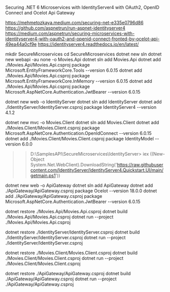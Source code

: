 Securing .NET 6 Microservices with IdentityServer4 with OAuth2, OpenID Connect and Ocelot Api Gateway

https://mehmetozkaya.medium.com/securing-net-e335e0796d86
https://github.com/aspnetrun/run-aspnet-identityserver4
https://medium.com/aspnetrun/securing-microservices-with-identityserver4-with-oauth2-and-openid-connect-fronted-by-ocelot-api-49ea44a0cf9e
https://identityserver4.readthedocs.io/en/latest/

mkdir SecureMicroservices
cd SecureMicroservices
dotnet new sln
dotnet new webapi -au none -o Movies.Api
dotnet sln add Movies.Api
dotnet add ./Movies.Api/Movies.Api.csproj package Microsoft.EntityFrameworkCore.Tools --version 6.0.15
dotnet add ./Movies.Api/Movies.Api.csproj package Microsoft.EntityFrameworkCore.InMemory --version 6.0.15
dotnet add ./Movies.Api/Movies.Api.csproj package Microsoft.AspNetCore.Authentication.JwtBearer --version 6.0.15

dotnet new web -o IdentityServer
dotnet sln add IdentityServer
dotnet add ./IdentityServer/IdentityServer.csproj package IdentityServer4 --version 4.1.2

dotnet new mvc -o Movies.Client
dotnet sln add Movies.Client
dotnet add ./Movies.Client/Movies.Client.csproj package Microsoft.AspNetCore.Authentication.OpenIdConnect --version 6.0.15
dotnet add ./Movies.Client/Movies.Client.csproj package IdentityModel --version 6.0.0

>>D:\SamplesAPI\SecureMicroservices\IdentityServer> iex ((New-Object System.Net.WebClient).DownloadString('https://raw.githubusercontent.com/IdentityServer/IdentityServer4.Quickstart.UI/main/getmain.ps1'))

dotnet new web -o ApiGateway
dotnet sln add ApiGateway
dotnet add ./ApiGateway/ApiGateway.csproj package Ocelot --version 18.0.0
dotnet add ./ApiGateway/ApiGateway.csproj package Microsoft.AspNetCore.Authentication.JwtBearer --version 6.0.15

dotnet restore ./Movies.Api/Movies.Api.csproj
dotnet build ./Movies.Api/Movies.Api.csproj
dotnet run --project ./Movies.Api/Movies.Api.csproj

dotnet restore ./IdentityServer/IdentityServer.csproj
dotnet build ./IdentityServer/IdentityServer.csproj
dotnet run --project ./IdentityServer/IdentityServer.csproj

dotnet restore ./Movies.Client/Movies.Client.csproj
dotnet build ./Movies.Client/Movies.Client.csproj
dotnet run --project ./Movies.Client/Movies.Client.csproj

dotnet restore ./ApiGateway/ApiGateway.csproj
dotnet build ./ApiGateway/ApiGateway.csproj
dotnet run --project ./ApiGateway/ApiGateway.csproj